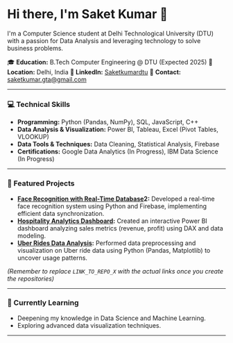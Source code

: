 
# Hi there, I'm Saket Kumar 👋

 I'm a Computer Science student at Delhi Technological University (DTU) with a passion for Data Analysis and leveraging technology to solve business problems.

🎓 **Education:** B.Tech Computer Engineering @ DTU (Expected 2025)
📍 **Location:** Delhi, India
🔗 **LinkedIn:** [Saketkumardtu](https://linkedin.com/in/Saketkumardtu)
📧 **Contact:** saketkumar.gta@gmail.com

---

### 💻 Technical Skills

* **Programming:** Python (Pandas, NumPy), SQL, JavaScript, C++
* **Data Analysis & Visualization:** Power BI, Tableau, Excel (Pivot Tables, VLOOKUP)
* **Data Tools & Techniques:** Data Cleaning, Statistical Analysis, Firebase
* **Certifications:** Google Data Analytics (In Progress), IBM Data Science (In Progress)

---

### 🚀 Featured Projects

* **[Face Recognition with Real-Time Database]([LINK_TO_REPO_1](https://github.com/Saketdtu/face-recognition-firebase.git))2:** Developed a real-time face recognition system using Python and Firebase, implementing efficient data synchronization.
* **[Hospitality Analytics Dashboard]([LINK_TO_REPO_2](https://github.com/Saketdtu/hospitality-dashboard-powerbi.git)):** Created an interactive Power BI dashboard analyzing sales metrics (revenue, profit) using DAX and data modeling.
* **[Uber Rides Data Analysis]([LINK_TO_REPO_3](https://github.com/Saketdtu/Uber-Rides-Data-Analysis.git)):** Performed data preprocessing and visualization on Uber ride data using Python (Pandas, Matplotlib) to uncover usage patterns.

*(Remember to replace `LINK_TO_REPO_X` with the actual links once you create the repositories)*

---

### 🌱 Currently Learning

* Deepening my knowledge in Data Science and Machine Learning.
* Exploring advanced data visualization techniques.

---

